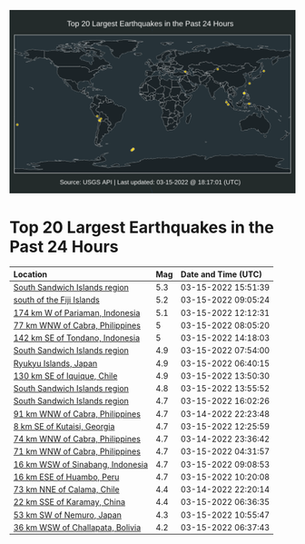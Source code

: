 ![Map](./map.png)

# Top 20 Largest Earthquakes in the Past 24 Hours

| Location | Mag | Date and Time (UTC) |
|:---|:---|:---|
| [South Sandwich Islands region](https://earthquake.usgs.gov/earthquakes/eventpage/us6000h4r3) | 5.3 | 03-15-2022 15:51:39 |
| [south of the Fiji Islands](https://earthquake.usgs.gov/earthquakes/eventpage/us6000h4nb) | 5.2 | 03-15-2022 09:05:24 |
| [174 km W of Pariaman, Indonesia](https://earthquake.usgs.gov/earthquakes/eventpage/us6000h4p4) | 5.1 | 03-15-2022 12:12:31 |
| [77 km WNW of Cabra, Philippines](https://earthquake.usgs.gov/earthquakes/eventpage/us6000h4n2) | 5 | 03-15-2022 08:05:20 |
| [142 km SE of Tondano, Indonesia](https://earthquake.usgs.gov/earthquakes/eventpage/us6000h4qh) | 5 | 03-15-2022 14:18:03 |
| [South Sandwich Islands region](https://earthquake.usgs.gov/earthquakes/eventpage/us6000h4mz) | 4.9 | 03-15-2022 07:54:00 |
| [Ryukyu Islands, Japan](https://earthquake.usgs.gov/earthquakes/eventpage/us6000h4mq) | 4.9 | 03-15-2022 06:40:15 |
| [130 km SE of Iquique, Chile](https://earthquake.usgs.gov/earthquakes/eventpage/us6000h4q8) | 4.9 | 03-15-2022 13:50:30 |
| [South Sandwich Islands region](https://earthquake.usgs.gov/earthquakes/eventpage/us6000h4qc) | 4.8 | 03-15-2022 13:55:52 |
| [South Sandwich Islands region](https://earthquake.usgs.gov/earthquakes/eventpage/us6000h4r8) | 4.7 | 03-15-2022 16:02:26 |
| [91 km WNW of Cabra, Philippines](https://earthquake.usgs.gov/earthquakes/eventpage/us6000h4kj) | 4.7 | 03-14-2022 22:23:48 |
| [8 km SE of Kutaisi, Georgia](https://earthquake.usgs.gov/earthquakes/eventpage/us6000h4pa) | 4.7 | 03-15-2022 12:25:59 |
| [74 km WNW of Cabra, Philippines](https://earthquake.usgs.gov/earthquakes/eventpage/us6000h4kx) | 4.7 | 03-14-2022 23:36:42 |
| [71 km WNW of Cabra, Philippines](https://earthquake.usgs.gov/earthquakes/eventpage/us6000h4m9) | 4.7 | 03-15-2022 04:31:57 |
| [16 km WSW of Sinabang, Indonesia](https://earthquake.usgs.gov/earthquakes/eventpage/us6000h4nc) | 4.7 | 03-15-2022 09:08:53 |
| [16 km ESE of Huambo, Peru](https://earthquake.usgs.gov/earthquakes/eventpage/us6000h4nn) | 4.7 | 03-15-2022 10:20:08 |
| [73 km NNE of Calama, Chile](https://earthquake.usgs.gov/earthquakes/eventpage/us6000h4ke) | 4.4 | 03-14-2022 22:20:14 |
| [22 km SSE of Karamay, China](https://earthquake.usgs.gov/earthquakes/eventpage/us6000h4mp) | 4.4 | 03-15-2022 06:36:35 |
| [53 km SW of Nemuro, Japan](https://earthquake.usgs.gov/earthquakes/eventpage/us6000h4nv) | 4.3 | 03-15-2022 10:55:47 |
| [36 km WSW of Challapata, Bolivia](https://earthquake.usgs.gov/earthquakes/eventpage/us6000h4mn) | 4.2 | 03-15-2022 06:37:43 |

